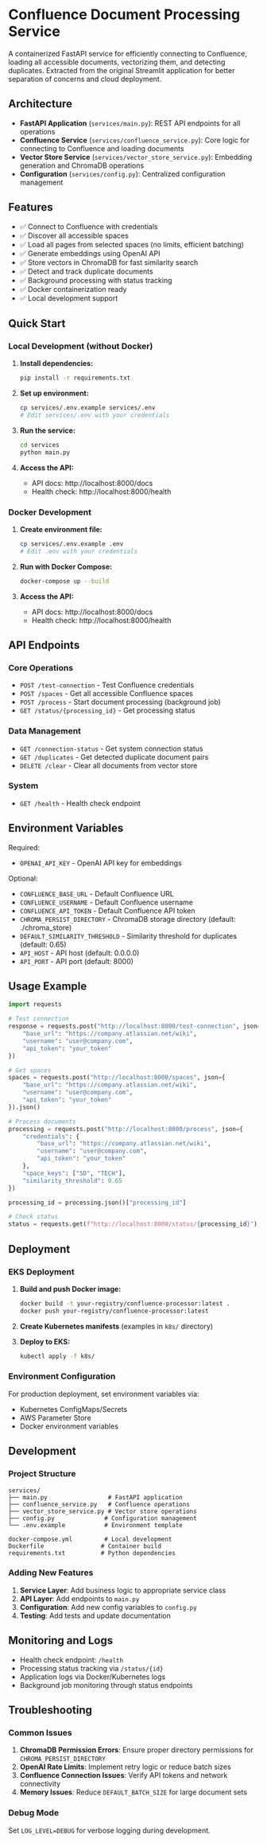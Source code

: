 # Confluence Document Processing Service

A containerized FastAPI service for efficiently connecting to Confluence, loading all accessible documents, vectorizing them, and detecting duplicates. Extracted from the original Streamlit application for better separation of concerns and cloud deployment.

## Architecture

- **FastAPI Application** (`services/main.py`): REST API endpoints for all operations
- **Confluence Service** (`services/confluence_service.py`): Core logic for connecting to Confluence and loading documents  
- **Vector Store Service** (`services/vector_store_service.py`): Embedding generation and ChromaDB operations
- **Configuration** (`services/config.py`): Centralized configuration management

## Features

- ✅ Connect to Confluence with credentials
- ✅ Discover all accessible spaces
- ✅ Load all pages from selected spaces (no limits, efficient batching)
- ✅ Generate embeddings using OpenAI API
- ✅ Store vectors in ChromaDB for fast similarity search
- ✅ Detect and track duplicate documents
- ✅ Background processing with status tracking
- ✅ Docker containerization ready
- ✅ Local development support

## Quick Start

### Local Development (without Docker)

1. **Install dependencies:**
   ```bash
   pip install -r requirements.txt
   ```

2. **Set up environment:**
   ```bash
   cp services/.env.example services/.env
   # Edit services/.env with your credentials
   ```

3. **Run the service:**
   ```bash
   cd services
   python main.py
   ```

4. **Access the API:**
   - API docs: http://localhost:8000/docs
   - Health check: http://localhost:8000/health

### Docker Development

1. **Create environment file:**
   ```bash
   cp services/.env.example .env
   # Edit .env with your credentials
   ```

2. **Run with Docker Compose:**
   ```bash
   docker-compose up --build
   ```

3. **Access the API:**
   - API docs: http://localhost:8000/docs
   - Health check: http://localhost:8000/health

## API Endpoints

### Core Operations

- `POST /test-connection` - Test Confluence credentials
- `POST /spaces` - Get all accessible Confluence spaces
- `POST /process` - Start document processing (background job)
- `GET /status/{processing_id}` - Get processing status

### Data Management

- `GET /connection-status` - Get system connection status
- `GET /duplicates` - Get detected duplicate document pairs
- `DELETE /clear` - Clear all documents from vector store

### System

- `GET /health` - Health check endpoint

## Environment Variables

Required:
- `OPENAI_API_KEY` - OpenAI API key for embeddings

Optional:
- `CONFLUENCE_BASE_URL` - Default Confluence URL
- `CONFLUENCE_USERNAME` - Default Confluence username
- `CONFLUENCE_API_TOKEN` - Default Confluence API token
- `CHROMA_PERSIST_DIRECTORY` - ChromaDB storage directory (default: ./chroma_store)
- `DEFAULT_SIMILARITY_THRESHOLD` - Similarity threshold for duplicates (default: 0.65)
- `API_HOST` - API host (default: 0.0.0.0)
- `API_PORT` - API port (default: 8000)

## Usage Example

```python
import requests

# Test connection
response = requests.post("http://localhost:8000/test-connection", json={
    "base_url": "https://company.atlassian.net/wiki",
    "username": "user@company.com",
    "api_token": "your_token"
})

# Get spaces
spaces = requests.post("http://localhost:8000/spaces", json={
    "base_url": "https://company.atlassian.net/wiki",
    "username": "user@company.com", 
    "api_token": "your_token"
}).json()

# Process documents
processing = requests.post("http://localhost:8000/process", json={
    "credentials": {
        "base_url": "https://company.atlassian.net/wiki",
        "username": "user@company.com",
        "api_token": "your_token"
    },
    "space_keys": ["SD", "TECH"],
    "similarity_threshold": 0.65
})

processing_id = processing.json()["processing_id"]

# Check status
status = requests.get(f"http://localhost:8000/status/{processing_id}")
```

## Deployment

### EKS Deployment

1. **Build and push Docker image:**
   ```bash
   docker build -t your-registry/confluence-processor:latest .
   docker push your-registry/confluence-processor:latest
   ```

2. **Create Kubernetes manifests** (examples in `k8s/` directory)

3. **Deploy to EKS:**
   ```bash
   kubectl apply -f k8s/
   ```

### Environment Configuration

For production deployment, set environment variables via:
- Kubernetes ConfigMaps/Secrets
- AWS Parameter Store
- Docker environment variables

## Development

### Project Structure

```
services/
├── main.py                 # FastAPI application
├── confluence_service.py   # Confluence operations
├── vector_store_service.py # Vector store operations
├── config.py              # Configuration management
└── .env.example           # Environment template

docker-compose.yml         # Local development
Dockerfile                # Container build
requirements.txt          # Python dependencies
```

### Adding New Features

1. **Service Layer**: Add business logic to appropriate service class
2. **API Layer**: Add endpoints to `main.py` 
3. **Configuration**: Add new config variables to `config.py`
4. **Testing**: Add tests and update documentation

## Monitoring and Logs

- Health check endpoint: `/health`
- Processing status tracking via `/status/{id}`
- Application logs via Docker/Kubernetes logs
- Background job monitoring through status endpoints

## Troubleshooting

### Common Issues

1. **ChromaDB Permission Errors**: Ensure proper directory permissions for `CHROMA_PERSIST_DIRECTORY`
2. **OpenAI Rate Limits**: Implement retry logic or reduce batch sizes
3. **Confluence Connection Issues**: Verify API tokens and network connectivity
4. **Memory Issues**: Reduce `DEFAULT_BATCH_SIZE` for large document sets

### Debug Mode

Set `LOG_LEVEL=DEBUG` for verbose logging during development.
